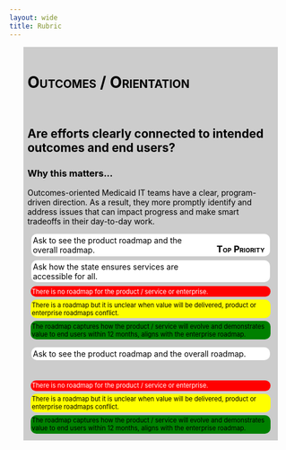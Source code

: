 ```yaml
---
layout: wide
title: Rubric
---
```


<style>
.tiprow {
    margin-top: 1em;
}
.darkgrey {
    padding: 0.5em;
    background: #ccc;
    color: black;
}

.tip {
    margin: 0.5em;
    padding: 0.2em;
    background: white;
    color: black;
    border-radius: 10px;
}

.blanktip {
    margin: 0.5em;
    padding: 0.2em;
    border-radius: 10px;
}

.green {
    margin: 0.5em;
    padding: 0.2em;
    background: green;
    color: black;
    font-size: 80%;
    border-radius: 10px;
}

.yellow {
    margin: 0.5em;
    padding: 0.2em;
    background: yellow;
    color: black;
    font-size: 80%;
    border-radius: 10px;
}

.red {
    margin: 0.5em;
    padding: 0.2em;
    background: red;
    color: white;
    font-size: 80%;
    border-radius: 10px;
}

.priority {
    float: right;
    margin: 1em;
    font-variant: small-caps;
}
</style>
<div style="width: 90%; margin: auto;">
    <div class="grid-row darkgrey">
        <h1 style="font-variant: small-caps;">Outcomes / Orientation</h1>
    </div>
    <div class="grid-row darkgrey">
        <div class="grid-col-3">
            <div class="grid-row">
                <div class="grid-col-12">
                    <h2>Are efforts clearly connected to intended outcomes and end users?</h2>
                </div>                
            </div>
            <div class="grid-row">
                <div class="grid-col-8 grid-offset-2">
                    <h3>Why this matters...</h3>
                    <p>
                        Outcomes-oriented Medicaid IT teams have a clear, program-driven direction. As a result, they more promptly identify and address issues that can impact progress and make smart tradeoffs in their day-to-day work.
                    </p>        
                </div>
            </div>
        </div>
        <div class="grid-col-9">
            <div class="grid-row">
                <div class="grid-col-2" >
                    <h3 class="priority">Top Priority</h3>
                </div>
                <div class="grid-col-10">
                    <div class="grid-row grid-gap">
                        <div class="grid-col-2 tip">
                            Ask to see the product roadmap and the overall roadmap.
                        </div>
                        <div class="grid-col-2 tip">
                            Ask how the state ensures services are accessible for all.
                        </div>
                        <div class="grid-col-2 red">
                            There is no roadmap for the product / service or enterprise.
                        </div>
                        <div class="grid-col-2 yellow">
                            There is a roadmap but it is unclear when value will be delivered, product or enterprise roadmaps conflict.
                        </div>
                        <div class="grid-col-2 green">
                            The roadmap captures how the product / service will evolve and demonstrates value to end users within 12 months, aligns with the enterprise roadmap.
                        </div>
                    </div>
                    <div class="grid-row grid-gap tiprow">
                        <div class="grid-col-3 tip">
                            Ask to see the product roadmap and the overall roadmap.
                        </div>
                        <div class="grid-col-1 blanktip"> &nbsp; </div>
                        <div class="grid-col-2 red">
                            There is no roadmap for the product / service or enterprise.
                        </div>
                        <div class="grid-col-2 yellow">
                            There is a roadmap but it is unclear when value will be delivered, product or enterprise roadmaps conflict.
                        </div>
                        <div class="grid-col-2 green">
                            The roadmap captures how the product / service will evolve and demonstrates value to end users within 12 months, aligns with the enterprise roadmap.
                        </div>
                    </div>
                </div> <!-- end priority group -->
            </div>
        </div>
    </div>

</div>
